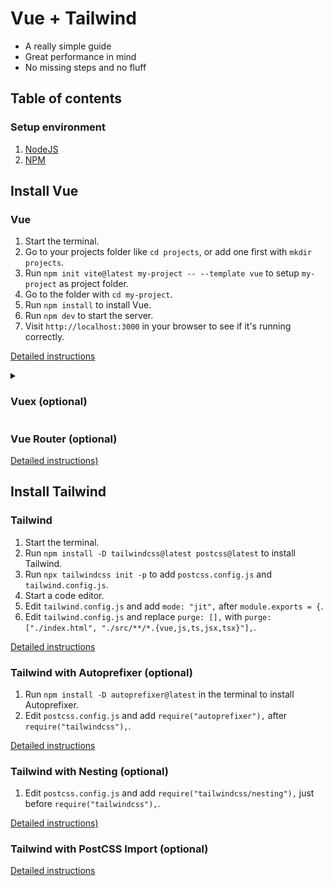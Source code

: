 # Vue + Tailwind

- A really simple guide
- Great performance in mind
- No missing steps and no fluff

## Table of contents

### Setup environment

1. [NodeJS](chapters/environment/NODEJS.md)
1. [NPM](chapters/environment/NPM.md)

## Install Vue

### Vue

1. Start the terminal.
1. Go to your projects folder like `cd projects`, or add one first with `mkdir projects`.
1. Run `npm init vite@latest my-project -- --template vue` to setup `my-project` as project folder.
1. Go to the folder with `cd my-project`.
1. Run `npm install` to install Vue.
1. Run `npm dev` to start the server.
1. Visit `http://localhost:3000` in your browser to see if it's running correctly.

[Detailed instructions](chapters/vue/VUE.md)

<details>
  <summary><h3>Vuex (optional)</h3></summary>

1. Start the terminal.
1. Go to your store folder like `cd projects/my-project` if you are not there already.
1. Add a new folder with `mkdir store` to add a location for your store.
1. Start your code editor.
1. Add a new file `index.js` and place it in your `store` folder.

EJ KLAR!!!

[Detailed instructions](chapters/vue/VUEX.md)

</details>

### Vue Router (optional)

[Detailed instructions)](chapters/vue/VUE-ROUTER.md)

## Install Tailwind

### Tailwind

1. Start the terminal.
1. Run `npm install -D tailwindcss@latest postcss@latest` to install Tailwind.
1. Run `npx tailwindcss init -p` to add `postcss.config.js` and `tailwind.config.js`.
1. Start a code editor.
1. Edit `tailwind.config.js` and add `mode: "jit",` after `module.exports = {`.
1. Edit `tailwind.config.js` and replace `purge: [],` with `purge: ["./index.html", "./src/**/*.{vue,js,ts,jsx,tsx}"],`.

[Detailed instructions](chapters/tailwind/TAILWIND.md)

### Tailwind with Autoprefixer (optional)

1. Run `npm install -D autoprefixer@latest` in the terminal to install Autoprefixer.
1. Edit `postcss.config.js` and add `require("autoprefixer"),` after `require("tailwindcss"),`.

[Detailed instructions](chapters/tailwind/AUTOPREFIXER.md)

### Tailwind with Nesting (optional)

1. Edit `postcss.config.js` and add `require("tailwindcss/nesting"),` just before `require("tailwindcss"),`.

[Detailed instructions)](chapters/tailwind/NESTING.md)

### Tailwind with PostCSS Import (optional)

[Detailed instructions](chapters/tailwind/POSTCSS-IMPORT.md)
